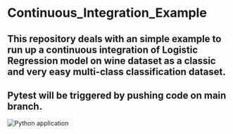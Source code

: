 # Continuous_Integration_Example

## This repository deals with an simple example to run up a continuous integration of Logistic Regression model on wine dataset as a classic and very easy multi-class classification dataset.

## Pytest will be triggered by pushing code on main branch.


![Python application](https://github.com/Disalo/Continuous_Integration_Example/workflows/Python%20application/badge.svg)
